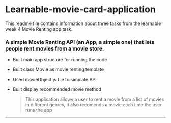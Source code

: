 # Learnable-movie-card-application

This readme file contains information about three tasks from the learnable week 4 Movie Renting app task.

### A simple Movie Renting API (an App, a simple one) that lets people rent movies from a movie store.

- Built main app structure for running the code
- Built class Movie as movie renting template
- Used movieObject.js file to simulate API
- Built display recommended movie method

  > This application allows a user to rent a movie from a list of movies in different genres, it also recomends a
  > movie each time the user runs the app

---
